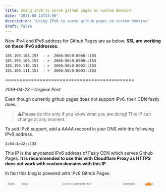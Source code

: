 ```yaml
---
title: Using IPv6 to serve github pages on custom domains
date: "2021-08-14T23:00"
description: "Using IPv6 to serve github pages on custom domains"
draft: false
---
```


New IPv4 and IPv6 address for Github Pages are as below. **SSL are working on these IPv6 addresses.**

```
185.199.108.153  - >  2606:50c0:8000::153
185.199.109.153  - >  2606:50c0:8000::153
185.199.110.153  - >  2606:50c0:8002::153
185.199.111.153  - >  2606:50c0:8003::153
```
=============================================

*2019-04-23 - Original Post*

Even though currently github pages does not support IPv6, their CDN fastly does.

> ⚠️Please do this only If you know what you are doing! This IP can change at any moment.

To add IPv6 support, add a AAAA reccord in your DNS with the following IPv6 address.

    2a04:4e42::133

This IP is the anycasted IPv6 address of Fasly CDN which serves Github Pages. **It is recommended to use this with Cloudflare Proxy as HTTPS does not work with custom domains with this IP**.

In fact this blog is powered with IPv6 Github Pages.

![Cloudflare IPv6 GitHub Pages](cf-blog-github.png)
